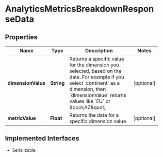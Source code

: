 

# AnalyticsMetricsBreakdownResponseData

## Properties

Name | Type | Description | Notes
------------ | ------------- | ------------- | -------------
**dimensionValue** | **String** | Returns a specific value for the dimension you selected, based on the data. For example if you select &#x60;continent&#x60; as a dimension, then &#x60;dimensionValue&#x60; returns values like &#x60;EU&#x60; or \&quot;AZ\&quot;. |  [optional]
**metricValue** | **Float** | Returns the data for a specific dimension value. |  [optional]


## Implemented Interfaces

* Serializable


